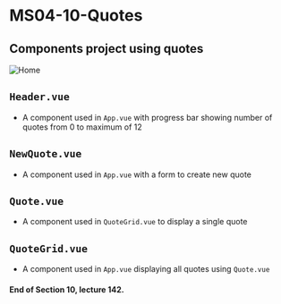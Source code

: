 # MS04-10-Quotes
## Components project using quotes

![Home](../assets/a.png?raw=true)

## `Header.vue`
* A component used in `App.vue` with progress bar showing number of quotes from 0 to maximum of 12

## `NewQuote.vue`
* A component used in `App.vue` with a form to create new quote

## `Quote.vue`
* A component used in `QuoteGrid.vue` to display a single quote

## `QuoteGrid.vue`
* A component used in `App.vue` displaying all quotes using `Quote.vue` 

#### End of Section 10, lecture 142.
